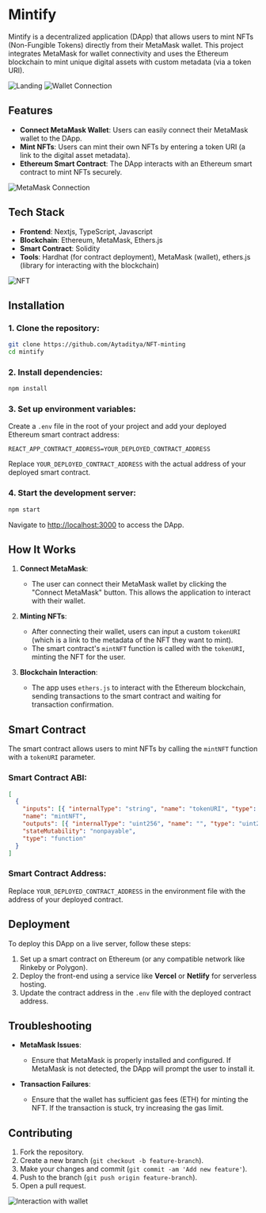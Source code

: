 
# **Mintify**

Mintify is a decentralized application (DApp) that allows users to mint NFTs (Non-Fungible Tokens) directly from their MetaMask wallet. This project integrates MetaMask for wallet connectivity and uses the Ethereum blockchain to mint unique digital assets with custom metadata (via a token URI).

![Landing](./landing2.png)
![Wallet Connection](./connection1.png)

## **Features**
- **Connect MetaMask Wallet**: Users can easily connect their MetaMask wallet to the DApp.
- **Mint NFTs**: Users can mint their own NFTs by entering a token URI (a link to the digital asset metadata).
- **Ethereum Smart Contract**: The DApp interacts with an Ethereum smart contract to mint NFTs securely.

![MetaMask Connection](./basic1.png)

## **Tech Stack**
- **Frontend**: Nextjs, TypeScript, Javascript
- **Blockchain**: Ethereum, MetaMask, Ethers.js
- **Smart Contract**: Solidity
- **Tools**: Hardhat (for contract deployment), MetaMask (wallet), ethers.js (library for interacting with the blockchain)

![NFT](./metame.png)



## **Installation**

### 1. Clone the repository:
```bash
git clone https://github.com/Aytaditya/NFT-minting
cd mintify
```

### 2. Install dependencies:
```bash
npm install
```

### 3. Set up environment variables:
Create a `.env` file in the root of your project and add your deployed Ethereum smart contract address:

```env
REACT_APP_CONTRACT_ADDRESS=YOUR_DEPLOYED_CONTRACT_ADDRESS
```

Replace `YOUR_DEPLOYED_CONTRACT_ADDRESS` with the actual address of your deployed smart contract.

### 4. Start the development server:
```bash
npm start
```

Navigate to [http://localhost:3000](http://localhost:3000) to access the DApp.

## **How It Works**

1. **Connect MetaMask**: 
   - The user can connect their MetaMask wallet by clicking the "Connect MetaMask" button. This allows the application to interact with their wallet.

2. **Minting NFTs**:
   - After connecting their wallet, users can input a custom `tokenURI` (which is a link to the metadata of the NFT they want to mint).
   - The smart contract's `mintNFT` function is called with the `tokenURI`, minting the NFT for the user.

3. **Blockchain Interaction**:
   - The app uses `ethers.js` to interact with the Ethereum blockchain, sending transactions to the smart contract and waiting for transaction confirmation.

## **Smart Contract**

The smart contract allows users to mint NFTs by calling the `mintNFT` function with a `tokenURI` parameter.

### **Smart Contract ABI**:
```json
[
  {
    "inputs": [{ "internalType": "string", "name": "tokenURI", "type": "string" }],
    "name": "mintNFT",
    "outputs": [{ "internalType": "uint256", "name": "", "type": "uint256" }],
    "stateMutability": "nonpayable",
    "type": "function"
  }
]
```

### **Smart Contract Address**:
Replace `YOUR_DEPLOYED_CONTRACT_ADDRESS` in the environment file with the address of your deployed contract.

## **Deployment**

To deploy this DApp on a live server, follow these steps:

1. Set up a smart contract on Ethereum (or any compatible network like Rinkeby or Polygon).
2. Deploy the front-end using a service like **Vercel** or **Netlify** for serverless hosting.
3. Update the contract address in the `.env` file with the deployed contract address.

## **Troubleshooting**

- **MetaMask Issues**:
  - Ensure that MetaMask is properly installed and configured. If MetaMask is not detected, the DApp will prompt the user to install it.

- **Transaction Failures**:
  - Ensure that the wallet has sufficient gas fees (ETH) for minting the NFT. If the transaction is stuck, try increasing the gas limit.

## **Contributing**

1. Fork the repository.
2. Create a new branch (`git checkout -b feature-branch`).
3. Make your changes and commit (`git commit -am 'Add new feature'`).
4. Push to the branch (`git push origin feature-branch`).
5. Open a pull request.

![Interaction with wallet](./nft1.png)